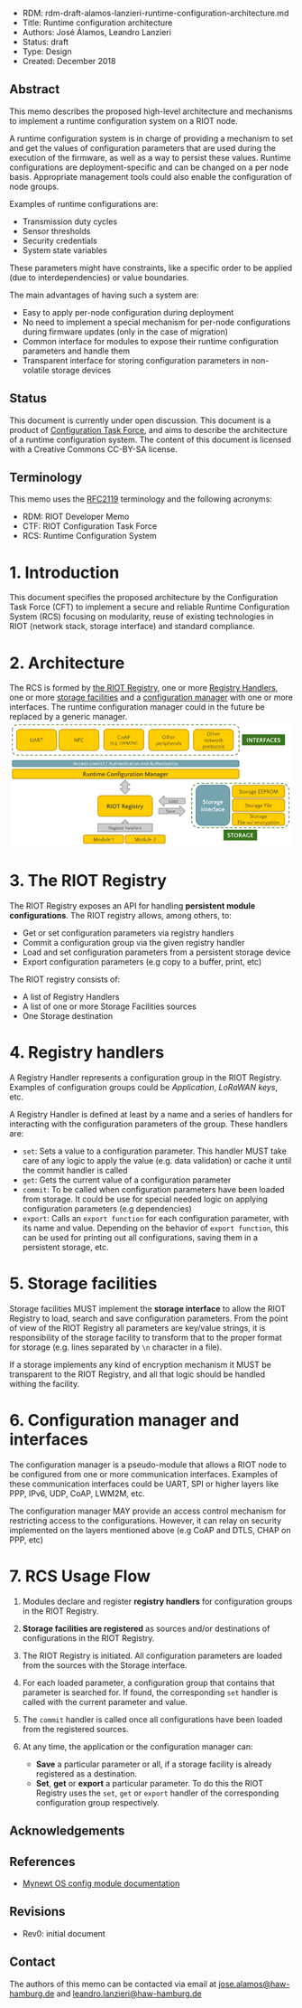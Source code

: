 - RDM: rdm-draft-alamos-lanzieri-runtime-configuration-architecture.md
- Title: Runtime configuration architecture
- Authors: José Álamos, Leandro Lanzieri
- Status: draft
- Type: Design
- Created: December 2018

## Abstract
This memo describes the proposed high-level architecture and
mechanisms to implement a runtime configuration system on a RIOT node.

A runtime configuration system is in charge of providing a mechanism to set and
get the values of configuration parameters that are used during the execution of the firmware,
as well as a way to persist these values. Runtime configurations are deployment-specific and
can be changed on a per node basis. Appropriate management tools could also enable the
configuration of node groups.

Examples of runtime configurations are:
- Transmission duty cycles
- Sensor thresholds
- Security credentials
- System state variables

These parameters might have constraints, like a specific order to be applied
(due to interdependencies) or value boundaries.

The main advantages of having such a system are:
- Easy to apply per-node configuration during deployment
- No need to implement a special mechanism for per-node configurations during
  firmware updates (only in the case of migration)
- Common interface for modules to expose their runtime configuration parameters and handle
  them
- Transparent interface for storing configuration parameters in non-volatile
  storage devices

## Status
This document is currently under open discussion. This document is a product of
[Configuration Task
Force](https://github.com/RIOT-OS/RIOT/wiki/Configuration-Task-Force-(CTF)), and
aims to describe the architecture of a runtime configuration system. The content
of this document is licensed with a Creative Commons CC-BY-SA license.

## Terminology
This memo uses the [RFC2119](https://www.ietf.org/rfc/rfc2119.txt) terminology
and the following acronyms:

- RDM: RIOT Developer Memo
- CTF: RIOT Configuration Task Force
- RCS: Runtime Configuration System

# 1. Introduction
This document specifies the proposed architecture by the
Configuration Task Force (CFT) to implement a secure and reliable Runtime
Configuration System (RCS) focusing on modularity, reuse of existing
technologies in RIOT (network stack, storage interface) and standard compliance.

# 2. Architecture
The RCS is formed by [the RIOT Registry](3-the-riot-registry), one or more [Registry Handlers](4-registry-handlers), one or more
[storage facilities](5-storage-facilities) and a [configuration manager](6-configuration-manager) with one or more interfaces. The
runtime configuration manager could in the future be replaced by a generic
manager.  ![](./files/rdm-draft-alamos-lanzieri-runtime-configuration-architecture/architecture.png "Runtime Configuration Architecture")

# 3. The RIOT Registry
The RIOT Registry exposes an API for handling 
**persistent module configurations**. The RIOT registry
allows, among others, to:
- Get or set configuration parameters via registry handlers
- Commit a configuration group via the given registry handler
- Load and set configuration parameters from a persistent storage device
- Export configuration parameters (e.g copy to a buffer, print, etc)

The RIOT registry consists of:
- A list of Registry Handlers
- A list of one or more Storage Facilities sources
- One Storage destination

# 4. Registry handlers
A Registry Handler represents a configuration group in the RIOT Registry.
Examples of configuration groups could be _Application_, _LoRaWAN keys_, etc.

A Registry Handler is defined at least by a name and a series of handlers for interacting with the configuration parameters of the group. These handlers are:
- `set`: Sets a value to a configuration parameter. This handler MUST take care
of any logic to apply the value (e.g. data validation) or cache it until the commit handler is called
- `get`: Gets the current value of a configuration parameter
- `commit`: To be called when configuration parameters have been loaded from storage. It could be use for special needed logic on applying configuration parameters (e.g dependencies)
- `export`: Calls an `export function` for each configuration parameter, with
its name and value. Depending on the behavior of `export function`, this can be used for printing out all configurations, saving them in a persistent storage,
etc.

# 5. Storage facilities
Storage facilities MUST implement the **storage
interface** to allow the RIOT Registry to load, search and save configuration
parameters. From the point of view of the RIOT Registry all parameters are
key/value strings, it is responsibility of the storage facility to transform
that to the proper format for storage (e.g. lines separated by `\n` character in
a file).

If a storage implements any kind of encryption mechanism it MUST be
transparent to the RIOT Registry, and all that logic should be handled withing
the facility.

# 6. Configuration manager and interfaces
The configuration manager is a pseudo-module that allows a RIOT node to be
configured from one or more communication interfaces. Examples of these
communication interfaces could be UART, SPI or higher layers like PPP, IPv6,
UDP, CoAP, LWM2M, etc.

The configuration manager MAY provide an access control mechanism for
restricting access to the configurations. However, it can relay on security
implemented on the layers mentioned above (e.g CoAP and DTLS, CHAP on PPP, etc)

# 7. RCS Usage Flow
1. Modules declare and register **registry handlers** for configuration groups
in the RIOT Registry.

2. **Storage facilities are registered** as sources and/or destinations of configurations in the RIOT Registry.

3. The RIOT Registry is initiated. All configuration parameters are loaded from the sources with the Storage interface.

4. For each loaded parameter, a configuration group that contains that parameter is searched for. If found, the corresponding `set` handler is called with the current parameter and value.

5. The `commit` handler is called once all configurations have been loaded from the registered sources.

6. At any time, the application or the configuration manager can:
   - **Save** a particular parameter or all, if a storage facility is already registered as a destination. 
   - **Set**, **get** or **export** a particular parameter. To do this the RIOT Registry uses the `set`,  `get` or `export` handler of the corresponding configuration group respectively.

## Acknowledgements

## References
- [Mynewt OS config module
  documentation](https://mynewt.apache.org/latest/os/modules/config/config.html)

## Revisions
- Rev0: initial document

## Contact
The authors of this memo can be contacted via email at
jose.alamos@haw-hamburg.de and leandro.lanzieri@haw-hamburg.de
